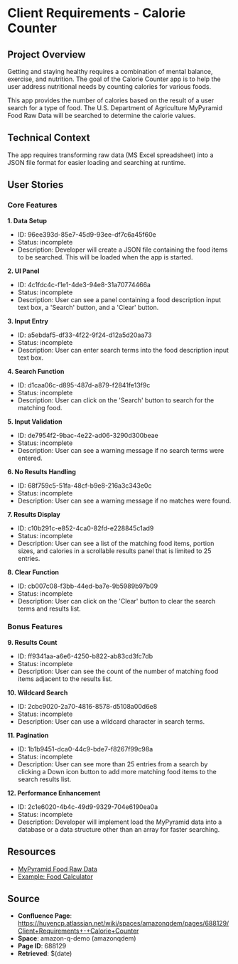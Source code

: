 # Client Requirements - Calorie Counter

## Project Overview
Getting and staying healthy requires a combination of mental balance, exercise, and nutrition. The goal of the Calorie Counter app is to help the user address nutritional needs by counting calories for various foods.

This app provides the number of calories based on the result of a user search for a type of food. The U.S. Department of Agriculture MyPyramid Food Raw Data will be searched to determine the calorie values.

## Technical Context
The app requires transforming raw data (MS Excel spreadsheet) into a JSON file format for easier loading and searching at runtime.

## User Stories

### Core Features

**1. Data Setup**
- ID: 96ee393d-85e7-45d9-93ee-df7c6a45f60e
- Status: incomplete
- Description: Developer will create a JSON file containing the food items to be searched. This will be loaded when the app is started.

**2. UI Panel**
- ID: 4c1fdc4c-f1e1-4de3-94e8-31a70774466a
- Status: incomplete
- Description: User can see a panel containing a food description input text box, a 'Search' button, and a 'Clear' button.

**3. Input Entry**
- ID: a5ebdaf5-df33-4f22-9f24-d12a5d20aa73
- Status: incomplete
- Description: User can enter search terms into the food description input text box.

**4. Search Function**
- ID: d1caa06c-d895-487d-a879-f2841fe13f9c
- Status: incomplete
- Description: User can click on the 'Search' button to search for the matching food.

**5. Input Validation**
- ID: de7954f2-9bac-4e22-ad06-3290d300beae
- Status: incomplete
- Description: User can see a warning message if no search terms were entered.

**6. No Results Handling**
- ID: 68f759c5-51fa-48cf-b9e8-216a3c343e0c
- Status: incomplete
- Description: User can see a warning message if no matches were found.

**7. Results Display**
- ID: c10b291c-e852-4ca0-82fd-e228845c1ad9
- Status: incomplete
- Description: User can see a list of the matching food items, portion sizes, and calories in a scrollable results panel that is limited to 25 entries.

**8. Clear Function**
- ID: cb007c08-f3bb-44ed-ba7e-9b5989b97b09
- Status: incomplete
- Description: User can click on the 'Clear' button to clear the search terms and results list.

### Bonus Features

**9. Results Count**
- ID: ff9341aa-a6e6-4250-b822-ab83cd3fc7db
- Status: incomplete
- Description: User can see the count of the number of matching food items adjacent to the results list.

**10. Wildcard Search**
- ID: 2cbc9020-2a70-4816-8578-d5108a00d6e8
- Status: incomplete
- Description: User can use a wildcard character in search terms.

**11. Pagination**
- ID: 1b1b9451-dca0-44c9-bde7-f8267f99c98a
- Status: incomplete
- Description: User can see more than 25 entries from a search by clicking a Down icon button to add more matching food items to the search results list.

**12. Performance Enhancement**
- ID: 2c1e6020-4b4c-49d9-9329-704e6190ea0a
- Status: incomplete
- Description: Developer will implement load the MyPyramid data into a database or a data structure other than an array for faster searching.

## Resources
- [MyPyramid Food Raw Data](https://catalog.data.gov/dataset/mypyramid-food-raw-data)
- [Example: Food Calculator](https://www.webmd.com/diet/healthtool-food-calorie-counter)

## Source
- **Confluence Page**: https://huyencp.atlassian.net/wiki/spaces/amazonqdem/pages/688129/Client+Requirements+-+Calorie+Counter
- **Space**: amazon-q-demo (amazonqdem)
- **Page ID**: 688129
- **Retrieved**: $(date)